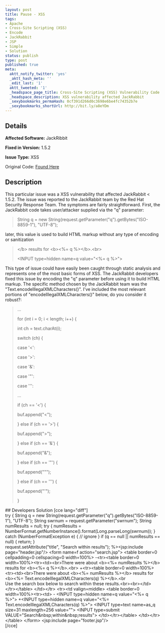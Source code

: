 ```yaml
---
layout: post
title: Pause - XSS
tags:
- Apache
- Cross-Site Scripting (XSS)
- Encode
- JackRabbit
- JSP
- Simple
- Solution
status: publish
type: post
published: true
meta:
  aktt_notify_twitter: 'yes'
  _aktt_hash_meta: ''
  _edit_last: '1'
  aktt_tweeted: '1'
  _headspace_page_title: Cross-Site Scripting (XSS) Vulnerability Code Example
  _headspace_description: XSS vulnerability affected JackRabbit
  _sexybookmarks_permaHash: 0cf391d266d0c3698e6be4fc74352b7e
  _sexybookmarks_shortUrl: http://bit.ly/a8eYDm
---
```

## Details
__Affected Software:__ JackRibbit

__Fixed in Version:__  1.5.2

__Issue Type:__ XSS

Original Code: <a title="Pause" href="http://spotthevuln.com/2010/02/pause/" target="_blank">Found Here</a>
## Description
<div><span>This particular issue was a XSS vulnerability that affected JackRabbit &lt; 1.5.2. The issue was reported to the JackRabbit team by the Red Hat Security Response Team. The symptoms are fairly straightforward. First, the JackRabbit code takes user/attacker supplied via the "q" parameter:</span></div>
<span>
<blockquote>String q = new String(request.getParameter("q").getBytes("ISO-8859-1"), "UTF-8");</blockquote>
later, this value is used to build HTML markup without any type of encoding or sanitization
<blockquote>&lt;/b&gt; results for &lt;b&gt;&lt;%= q %&gt;&lt;/b&gt;.&lt;br&gt;

&lt;INPUT type=hidden name=q value="&lt;%= q %&gt;"&gt;</blockquote>
This type of issue could have easily been caught through static analysis and represents one of the most basic forms of XSS. The JackRabbit developers fixed this issue by encoding the "q" parameter before using it to build HTML markup. The specific method chosen by the JackRabbit team was the "Text.encodeIllegalXMLCharacters()". I've included the most relevant portions of "encodeIllegalXMLCharacters()" below, do you consider it robust?:
<blockquote>...

for (int i = 0; i &lt; length; i++) {

int ch = text.charAt(i);

switch (ch) {

case '&lt;':

case '&gt;':

case '&amp;':

case '"':

case '\'':

...

if (ch == '&lt;') {

buf.append("&lt;");

} else if (ch == '&gt;') {

buf.append("&gt;");

} else if (ch == '&amp;') {

buf.append("&amp;");

} else if (ch == '"') {

buf.append(""");

} else if (ch == '\'') {

buf.append("'");

}</blockquote>
 

</span>
## Developers Solution
[cce lang="diff"]
<div id="_mcePaste">try {
String q = new String(request.getParameter("q").getBytes("ISO-8859-1"), "UTF-8");
String swrnum = request.getParameter("swrnum");
String numResults = null;
try {
numResults = NumberFormat.getNumberInstance().format(Long.parseLong(swrnum));
} catch (NumberFormatException e) {
// ignore
}
if (q == null || numResults == null) {
return;
}</div>
<div>request.setAttribute("title", "Search within results");
%&gt;&lt;jsp:include page="header.jsp"/&gt;
&lt;form name=f action="search.jsp"&gt;
&lt;table border=0 cellpadding=0 cellspacing=0 width=100%&gt;
-&lt;tr&gt;&lt;table border=0 width=100%&gt;&lt;tr&gt;&lt;td&gt;&lt;br&gt;There were about &lt;b&gt;&lt;%= numResults %&gt;&lt;/b&gt; results for &lt;b&gt;&lt;%= q %&gt;&lt;/b&gt;.&lt;br&gt;
+&lt;tr&gt;&lt;table border=0 width=100%&gt;&lt;tr&gt;&lt;td&gt;&lt;br&gt;There were about &lt;b&gt;&lt;%= numResults %&gt;&lt;/b&gt; results for &lt;b&gt;&lt;%= Text.encodeIllegalXMLCharacters(q) %&gt;&lt;/b&gt;.&lt;br</div>
<div>Use the search box below to search within these results.&lt;br&gt;&lt;br&gt;&lt;/td&gt;&lt;/tr&gt;&lt;/table&gt;
&lt;/td&gt;&lt;/tr&gt;
&lt;tr&gt;&lt;td valign=middle&gt;
&lt;table border=0 width=100%&gt;&lt;tr&gt;&lt;td&gt;
- &lt;INPUT type=hidden name=q value="&lt;%= q %&gt;"&gt;
+&lt;INPUT type=hidden name=q value="&lt;%= Text.encodeIllegalXMLCharacters(q) %&gt;"&gt;
&lt;INPUT type=text name=as_q size=31 maxlength=256 value=""&gt;
&lt;INPUT type=submit VALUE="Search&amp;nbsp;within&amp;nbsp;results"&gt;
&lt;/td&gt;&lt;/tr&gt;&lt;/table&gt;
&lt;/td&gt;&lt;/tr&gt;
&lt;/table&gt;
&lt;/form&gt;
&lt;jsp:include page="footer.jsp"/&gt;</div>
[/cce] 
